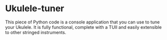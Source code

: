 # Ukulele-tuner
This piece of Python code is a console application that you can use to tune your Ukulele. It is fully functional, complete with a TUII and easily extensible to other stringed instruments.
